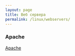 ```yaml
---
layout: page
title: Веб сервера
permalink: /linux/webservers/
---
```


### Apache

[Apache](/linux/webservers/apache/)  
